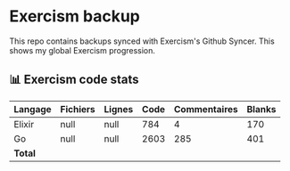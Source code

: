 # Exercism backup
This repo contains backups synced with Exercism's Github Syncer. This shows my global Exercism progression.

<!--STATS_START-->
## 📊 Exercism code stats

| Langage | Fichiers | Lignes | Code | Commentaires | Blanks |
|---------|----------|--------|------|--------------|--------|
| Elixir | null | null | 784 | 4 | 170 |
| Go | null | null | 2603 | 285 | 401 |
| **Total** |  |  |  |  |  |
<!--STATS_END-->
